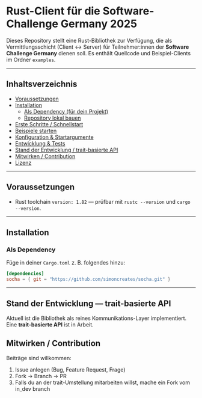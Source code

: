 # Rust-Client für die Software-Challenge Germany 2025


Dieses Repository stellt eine Rust-Bibliothek zur Verfügung, die als Vermittlungsschicht (Client <-> Server) für Teilnehmer:innen der **Software Challenge Germany** dienen soll. Es enthält Quellcode und Beispiel-Clients im Ordner `examples`.


---

## Inhaltsverzeichnis

- [Voraussetzungen](#voraussetzungen)  
- [Installation](#installation)  
  - [Als Dependency (für dein Projekt)](#als-dependency-für-dein-projekt)  
  - [Repository lokal bauen](#repository-lokal-bauen)  
- [Erste Schritte / Schnellstart](#erste-schritte--schnellstart)  
- [Beispiele starten](#beispiele-starten)  
- [Konfiguration & Startargumente](#konfiguration--startargumente)  
- [Entwicklung & Tests](#entwicklung--tests)  
- [Stand der Entwicklung / trait-basierte API](#stand-der-entwicklung--trait-basierte-api)  
- [Mitwirken / Contribution](#mitwirken--contribution)  
- [Lizenz](#lizenz)

---

## Voraussetzungen

- Rust toolchain `version: 1.82` — prüfbar mit `rustc --version` und `cargo --version`.  
---

## Installation

### Als Dependency

Füge in deiner `Cargo.toml` z. B. folgendes hinzu:

```toml
[dependencies]
socha = { git = "https://github.com/simoncreates/socha.git" }
```
---


## Stand der Entwicklung — trait-basierte API
Aktuell ist die Bibliothek als reines Kommunikations-Layer implementiert. Eine **trait-basierte API**  ist in Arbeit.


## Mitwirken / Contribution

Beiträge sind willkommen:

1. Issue anlegen (Bug, Feature Request, Frage)  
2. Fork → Branch → PR 
3. Falls du an der trait-Umstellung mitarbeiten willst, mache ein Fork vom in_dev branch
